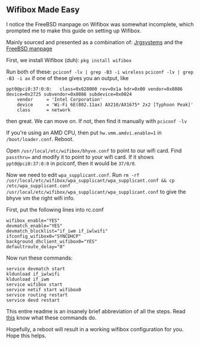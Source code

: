 ## Wifibox Made Easy

I notice the FreeBSD manpage on Wifibox was somewhat incomplete, which prompted me to make this guide on setting up Wifibox.

Mainly sourced and presented as a combination of: [Jrgsystems](https://jrgsystems.com/posts/2022-04-20-802.11ac-on-freebsd-with-wifibox/) and the [FreeBSD manpage](https://man.freebsd.org/cgi/man.cgi?query=wifibox&apropos=0&sektion=8&manpath=freebsd-ports&format=html)

First, we install Wifibox (duh): ```pkg install wifibox```

Run both of these:
```pciconf -lv | grep -B3 -i wireless```
```pciconf -lv | grep -B3 -i ax```
if one of these gives you an output, like 
```
ppt0@pci0:37:0:0:	class=0x028000 rev=0x1a hdr=0x00 vendor=0x8086 device=0x2725 subvendor=0x8086 subdevice=0x0024
    vendor     = 'Intel Corporation'
    device     = 'Wi-Fi 6E(802.11ax) AX210/AX1675* 2x2 [Typhoon Peak]'
    class      = network
```
then great. We can move on. If not, then find it manually with ```pciconf -lv```

If you're using an AMD CPU, then put ```hw.vmm.amdvi.enable=1``` in ```/boot/loader.conf```. Reboot.

Open ```/usr/local/etc/wifibox/bhyve.conf``` to point to our wifi card. Find ```passthru=``` and modify it to point to your wifi card. If it shows ```ppt0@pci0:37:0:0``` in pciconf, then it would be ```37/0/0```. 

Now we need to edit ```wpa_supplicant.conf```. Run ```rm -rf /usr/local/etc/wifibox/wpa_supplicant/wpa_supplicant.conf && cp /etc/wpa_supplicant.conf /usr/local/etc/wifibox/wpa_supplicant/wpa_supplicant.conf``` to give the bhyve vm the right wifi info. 

First, put the following lines into rc.conf
```
wifibox_enable="YES"
devmatch_enable="YES"
devmatch_blocklist="if_iwm if_iwlwifi"
ifconfig_wifibox0="SYNCDHCP"
background_dhclient_wifibox0="YES"
defaultroute_delay="0"
```

Now run these commands:
```
service devmatch start
kldunload if_iwlwifi
kldunload if_iwm
service wifibox start
service netif start wifibox0
service routing restart
service devd restart
```
This entire readme is an insanely brief abbreviation of all the steps. Read [this](https://man.freebsd.org/cgi/man.cgi?query=wifibox&apropos=0&sektion=8&manpath=freebsd-ports&format=html) know what these commands do.

Hopefully, a reboot will result in a working wifibox configuration for you. Hope this helps.
